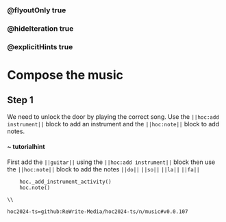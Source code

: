 ### @flyoutOnly true
### @hideIteration true
### @explicitHints true

# Compose the music

## Step 1
We need to unlock the door by playing the correct song. Use the ``||hoc:add instrument||`` block to add an instrument and the ``||hoc:note||`` block to add notes.

#### ~ tutorialhint
First add the ``||guitar||`` using the ``||hoc:add instrument||`` block then use the ``||hoc:note||`` block to add the notes ``||do||`` ``||so||`` ``||la||`` ``||fa||``

```ghost
    hoc._add_instrument_activity()
    hoc.note()
```
```template
\\
```

```package
hoc2024-ts=github:ReWrite-Media/hoc2024-ts/n/music#v0.0.107
```
